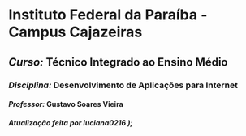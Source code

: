 # Instituto Federal da Paraíba - Campus Cajazeiras

## *Curso:* Técnico Integrado ao Ensino Médio

### *Disciplina:* Desenvolvimento de Aplicações para Internet

#### *Professor:* Gustavo Soares Vieira

##### Atualização feita por luciana0216 );